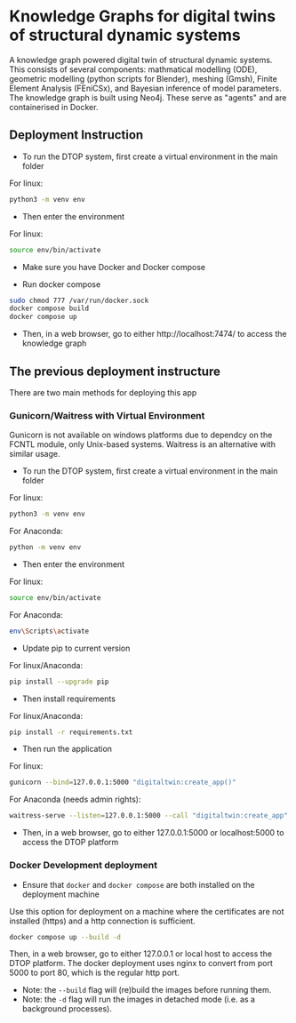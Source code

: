 # Knowledge Graphs for digital twins of structural dynamic systems
A knowledge graph powered digital twin of structural dynamic systems. This consists of several components: mathmatical modelling (ODE), geometric modelling (python scripts for Blender), meshing (Gmsh), Finite Element Analysis (FEniCSx), and Bayesian inference of model parameters. The knowledge graph is built using Neo4j. These serve as "agents" and are containerised in Docker.

## Deployment Instruction
- To run the DTOP system, first create a virtual environment in the main folder

For linux:
```bash
python3 -m venv env
```
- Then enter the environment

For linux:
```bash
source env/bin/activate
```
- Make sure you have Docker and Docker compose

- Run docker compose
```bash
sudo chmod 777 /var/run/docker.sock
docker compose build
docker compose up
```
- Then, in a web browser, go to either http://localhost:7474/ to access the knowledge graph



## The previous deployment instructure
There are two main methods for deploying this app





### Gunicorn/Waitress with Virtual Environment
Gunicorn is not available on windows platforms due to dependcy on the FCNTL module, only Unix-based systems. Waitress is an alternative with similar usage.

- To run the DTOP system, first create a virtual environment in the main folder

For linux:
```bash
python3 -m venv env
```
For Anaconda:
```bash
python -m venv env
```

- Then enter the environment

For linux:
```bash
source env/bin/activate
```
For Anaconda:
```bash
env\Scripts\activate
```

- Update pip to current version

For linux/Anaconda:
```bash
pip install --upgrade pip
```

- Then install requirements

For linux/Anaconda:
```bash
pip install -r requirements.txt
```

- Then run the application

For linux:
```bash
gunicorn --bind=127.0.0.1:5000 "digitaltwin:create_app()"
```
For Anaconda (needs admin rights):
```bash
waitress-serve --listen=127.0.0.1:5000 --call "digitaltwin:create_app"
```

- Then, in a web browser, go to either 127.0.0.1:5000 or localhost:5000 to access the DTOP platform

### Docker Development deployment
- Ensure that `docker` and `docker compose` are both installed on the deployment machine

Use this option for deployment on a machine where the certificates are not installed (https) and a http connection is sufficient.
```bash
docker compose up --build -d
```

Then, in a web browser, go to either 127.0.0.1 or local host to access the DTOP platform.
The docker deployment uses nginx to convert from port 5000 to port 80, which is the regular http port.

- Note: the `--build` flag will (re)build the images before running them.
- Note: the `-d` flag will run the images in detached mode (i.e. as a background processes).